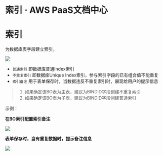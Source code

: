 # 索引 · AWS PaaS文档中心

# 索引

为数据库表字段建立索引。

[![](https://docs.awspaas.com/user-manual/aws-pass-console-user-manual-bo-vue/table/index2.png)](<index2.png>)

  * `普通索引` 即数据库普通Index索引
  * `不重复索引` 即数据库Unique Index索引，参与索引字段的已有组合值不能重复
  * `索引备注` 用于表单保存时，当数据违反不重复索引时，展现给用户的提示信息

>   1. 如果确定该BO表为主表，建议为BINDID字段创建不重复索引
>   2. 如果确定该BO表为子表，建议为BINDID字段创建普通索引
> 

示例：

**在BO索引配置索引备注**

[![](https://docs.awspaas.com/user-manual/aws-pass-console-user-manual-bo-vue/table/index4.png)](<index4.png>)

**表单保存时，当有重复数据时，提示备注信息**

[![](https://docs.awspaas.com/user-manual/aws-pass-console-user-manual-bo-vue/table/index3.png)](<index3.png>)